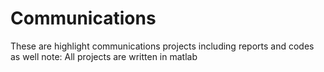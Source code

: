 # Communications
These are highlight communications projects including reports and codes as well
note: All projects are written in matlab
